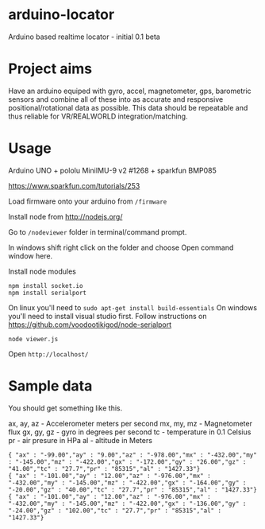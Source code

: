 arduino-locator
==============

Arduino based realtime locator - initial 0.1 beta

Project aims
===============

Have an arduino equiped with gyro, accel, magnetometer, gps, barometric sensors and combine all of these into as accurate and responsive positional/rotational data as possible. This data should be repeatable and thus reliable for VR/REALWORLD integration/matching.

Usage
=====

Arduino UNO + pololu MiniIMU-9 v2 #1268 + sparkfun BMP085

https://www.sparkfun.com/tutorials/253

Load firmware onto your arduino from `/firmware`

Install node from http://nodejs.org/

Go to `/nodeviewer` folder in terminal/command prompt.

In windows shift right click on the folder and choose Open command window here.

Install node modules

```
npm install socket.io
npm install serialport
```

On linux you'll need to `sudo apt-get install build-essentials`
On windows you'll need to install visual studio first. Follow instructions on https://github.com/voodootikigod/node-serialport

```
node viewer.js
```

Open `http://localhost/`

Sample data
===========

You should get something like this. 

ax, ay, az  - Accelerometer meters per second
mx, my, mz  - Magnetometer flux
gx, gy, gz 	- gyro in degrees per second
tc 			- temperature in 0.1 Celsius
pr  		- air presure in HPa
al    		- altitude in Meters

```
{ "ax" : "-99.00","ay" : "9.00","az" : "-978.00","mx" : "-432.00","my" : "-145.00","mz" : "-422.00","gx" : "-172.00","gy" : "26.00","gz" : "41.00","tc" : "27.7","pr" : "85315","al" : "1427.33"}
{ "ax" : "-101.00","ay" : "12.00","az" : "-976.00","mx" : "-432.00","my" : "-145.00","mz" : "-422.00","gx" : "-164.00","gy" : "-20.00","gz" : "40.00","tc" : "27.7","pr" : "85315","al" : "1427.33"}
{ "ax" : "-101.00","ay" : "12.00","az" : "-976.00","mx" : "-432.00","my" : "-145.00","mz" : "-422.00","gx" : "-136.00","gy" : "-24.00","gz" : "102.00","tc" : "27.7","pr" : "85315","al" : "1427.33"}

```
